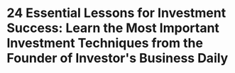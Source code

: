 # 24 Essential Lessons for Investment Success: Learn the Most Important Investment Techniques from the Founder of Investor's Business Daily

## 


